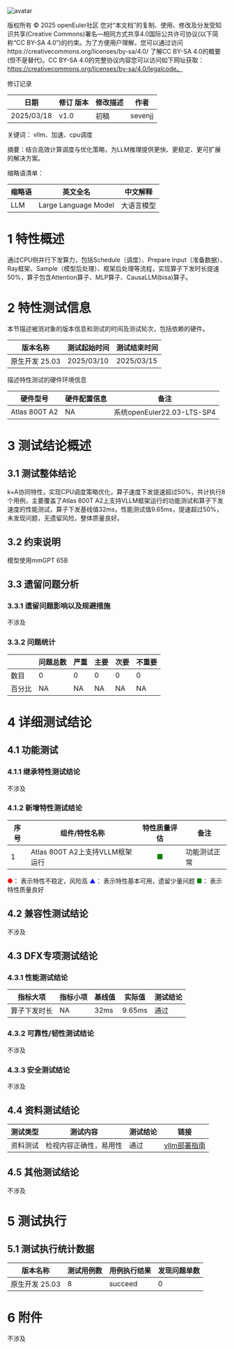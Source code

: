 ![avatar](../../images/openEuler.png)


版权所有 © 2025  openEuler社区
 您对“本文档”的复制、使用、修改及分发受知识共享(Creative Commons)署名—相同方式共享4.0国际公共许可协议(以下简称“CC BY-SA 4.0”)的约束。为了方便用户理解，您可以通过访问https://creativecommons.org/licenses/by-sa/4.0/ 了解CC BY-SA 4.0的概要 (但不是替代)。CC BY-SA 4.0的完整协议内容您可以访问如下网址获取：https://creativecommons.org/licenses/by-sa/4.0/legalcode。

修订记录

| 日期 | 修订   版本 | 修改描述 | 作者 |
| ---- | ----------- | -------- | ---- |
|   2025/03/18   |       v1.0      |     初稿     |   sevenjj   |

关键词： vllm、加速、cpu调度

摘要：结合高效计算调度与优化策略，为LLM推理提供更快、更稳定、更可扩展的解决方案。

缩略语清单：

| 缩略语 | 英文全名 | 中文解释 |
| ------ | -------- | -------- |
|    LLM    |     Large Language Model     |     大语言模型     |

# 1     特性概述

通过CPU侧并行下发算力，包括Schedule（调度）、Prepare Input（准备数据）、Ray框架、Sample（模型后处理）、框架后处理等流程，实现算子下发时长提速50%，算子包含Attention算子、MLP算子、CausaLLM(bisa)算子。

# 2     特性测试信息

本节描述被测对象的版本信息和测试的时间及测试轮次，包括依赖的硬件。

| 版本名称 | 测试起始时间 | 测试结束时间 |
| -------- | ------------ | ------------ |
|     原生开发 25.03     |       2025/03/10       |       2025/03/15       |

描述特性测试的硬件环境信息

| 硬件型号 | 硬件配置信息 | 备注 |
| -------- | ------------ | ---- |
|     Atlas 800T A2     |      NA        |   系统openEuler22.03-LTS-SP4   |

# 3     测试结论概述

## 3.1   测试整体结论

k+A协同特性，实现CPU调度策略优化，算子速度下发提速超过50%，共计执行8个用例，主要覆盖了Atlas 800T A2上支持VLLM框架运行的功能测试和算子下发速度的性能测试，算子下发基线值32ms，性能测试值9.65ms，提速超过50%，未发现问题，无遗留风险，整体质量良好。

## 3.2   约束说明

模型使用mmGPT 65B

## 3.3   遗留问题分析

### 3.3.1 遗留问题影响以及规避措施

不涉及

### 3.3.2 问题统计

|        | 问题总数 | 严重 | 主要 | 次要 | 不重要 |
| ------ | -------- | ---- | ---- | ---- | ------ |
| 数目   |    0      |   0   |   0   |   0   |     0   |
| 百分比 |     NA    |   NA   |   NA   |   NA   |    NA    |

# 4 详细测试结论

## 4.1 功能测试

### 4.1.1 继承特性测试结论

不涉及

### 4.1.2 新增特性测试结论

| 序号 | 组件/特性名称 | 特性质量评估 | 备注 |
| --- | ----------- | :--------: | --- |
| 1 | Atlas 800T A2上支持VLLM框架运行 | <font color=green>■</font> | 功能测试正常  |

<font color=red>●</font>： 表示特性不稳定，风险高
<font color=blue>▲</font>： 表示特性基本可用，遗留少量问题
<font color=green>■</font>： 表示特性质量良好

## 4.2 兼容性测试结论

不涉及

## 4.3 DFX专项测试结论

### 4.3.1 性能测试结论

| 指标大项 | 指标小项 | 基线值 | 实际值 | 测试结论 |
| ------- | ------- | ------ | ------- |------- |
|    算子下发时长     |    NA     |    32ms    |    9.65ms     | 通过     |

### 4.3.2 可靠性/韧性测试结论

不涉及

### 4.3.3 安全测试结论

不涉及

## 4.4 资料测试结论
| 测试类型 | 测试内容 | 测试结论 | 链接 |
| ------- | ------- | -------- | -------- |
|    资料测试     |     检视内容正确性，易用性    |     通过     | [vllm部署指南](https://gitee.com/openeuler/docs/pulls/14705) |

## 4.5 其他测试结论

不涉及

# 5     测试执行

## 5.1   测试执行统计数据


| 版本名称 | 测试用例数 | 用例执行结果 | 发现问题单数 |
| -------- | ---------- | ------------ | ------------ |
|     原生开发 25.03     |      8      |       succeed       |       0       |

# 6     附件

不涉及